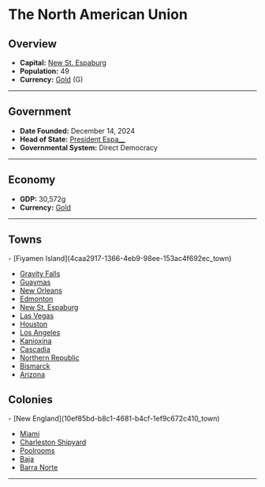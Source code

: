 <!--UNDEDITED FILE, remove this entire line if this file has been edited!-->
# <!--NAME-->The North American Union<!--NAME-->

## Overview

- **Capital:** <!--CAPITAL_LINK-->[New St. Espaburg](757d86df-61ea-47c9-863a-4bb9dfa61627_town)<!--CAPITAL_LINK-->
- **Population:** <!--POPULATION-->49<!--POPULATION-->
- **Currency:** <!--CURRENCY_LINK-->[Gold](Gold_currency)<!--CURRENCY_LINK--> (<!--CURRENCY_ABV-->G<!--CURRENCY_ABV-->)

---

## Government

- **Date Founded:** <!--FOUNDED-->December 14, 2024<!--FOUNDED-->
- **Head of State:** <!--LEADER_TITLE_LINK-->[President Espa__](Espa___user)<!--LEADER_TITLE_LINK-->
- **Governmental System:** <!--GOVERNMENT-->Direct Democracy<!--GOVERNMENT-->

---

## Economy

- **GDP:** <!--GDP-->30,572g<!--GDP-->
- **Currency:** <!--CURRENCY_LINK-->[Gold](Gold_currency)<!--CURRENCY_LINK-->

---

## Towns

<!--TOWNS-->- [Fiyamen Island](4caa2917-1366-4eb9-98ee-153ac4f692ec_town)
- [Gravity Falls](fdade99e-5566-48b8-a3de-e65762384040_town)
- [Guaymas](90b4793c-b86c-40e4-b50f-58f9390a68aa_town)
- [New Orleans](bd0d797c-516a-4f4d-84e0-b23bf40bf35e_town)
- [Edmonton](a5f63543-534b-4d35-9324-f0596f5560a7_town)
- [New St. Espaburg](757d86df-61ea-47c9-863a-4bb9dfa61627_town)
- [Las Vegas](b9423838-fd17-4c5b-bf34-87cc4ff5b526_town)
- [Houston](a803944b-2842-4702-bab0-f4fb38f0c9b6_town)
- [Los Angeles](d054a71e-aa10-4733-a3e8-03e67613e5fe_town)
- [Kanioxina](d42b9421-205b-4b3b-9095-15278e57f95f_town)
- [Cascadia](a2ccc2ce-a59b-438f-bb76-71e69b7e5c64_town)
- [Northern Republic](acaf8a41-dcbe-4ceb-b15b-881ba6cb0f96_town)
- [Bismarck](37be24d0-e3ab-4c7f-8d78-09f48d133ede_town)
- [Arizona](c76c678d-0aae-402f-b739-8cb75e519d97_town)<!--TOWNS-->

## Colonies

<!--COLONIES-->- [New England](10ef85bd-b8c1-4681-b4cf-1ef9c672c410_town)
- [Miami](957f005d-9fb8-4d07-bb9d-85bcaad5417c_town)
- [Charleston Shipyard](3a5e0678-3d14-4b89-9dfd-f929c25c1e19_town)
- [Poolrooms](76578a64-da98-4869-8472-83d76083fcf5_town)
- [Baja](e1d2a103-abbf-4e2c-9522-d267540ca700_town)
- [Barra Norte](2daf3fbb-0212-495c-be2e-5b5726715259_town)<!--COLONIES-->

---
